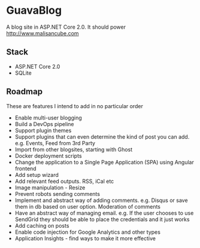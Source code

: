 # GuavaBlog

A blog site in ASP.NET Core 2.0. It should power http://www.malisancube.com

## Stack

- ASP.NET Core 2.0
- SQLite

## Roadmap

These are features I intend to add in no particular order

- Enable multi-user blogging
- Build a DevOps pipeline
- Support plugin themes
- Support plugins that can even determine the kind of post you can add. e.g. Events, Feed from 3rd Party
- Import from other blogsites, starting with Ghost
- Docker deployment scripts
- Change the application to a Single Page Application (SPA) using Angular frontend
- Add setup wizard
- Add relevant feed outputs. RSS, iCal etc
- Image manipulation - Resize
- Prevent robots sending comments
- Implement and abstract way of adding comments. e.g. Disqus or save them in db based on user option. Moderation of comments
- Have an abstract way of managing email. e.g. If the user chooses to use SendGrid they should be able to place the credentials and it just works 
- Add caching on posts
- Enable code injection for Google Analytics and other types
- Application Insights - find ways to make it more effective